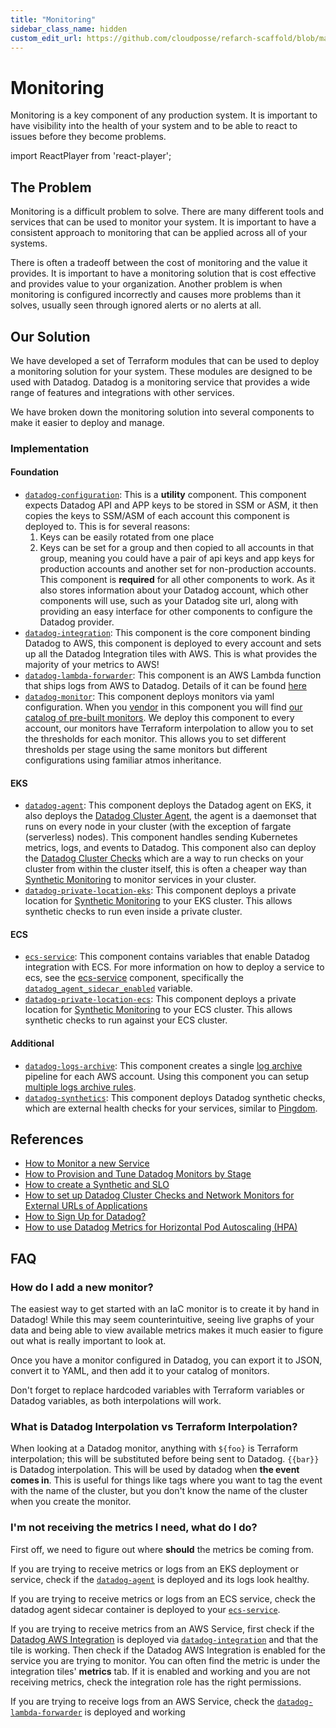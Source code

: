 ```yaml
---
title: "Monitoring"
sidebar_class_name: hidden
custom_edit_url: https://github.com/cloudposse/refarch-scaffold/blob/main/docs/docs/fundamentals/monitoring.md
---
```


# Monitoring

Monitoring is a key component of any production system. It is important to have visibility into the health of your system and to be able to react to issues before they become problems.

import ReactPlayer from 'react-player';

<ReactPlayer controls url='https://docs.cloudposse.com/assets/refarch/handoffs/monitoring.mp4' />

## The Problem

Monitoring is a difficult problem to solve. There are many different tools and services that can be used to monitor your system. It is important to have a consistent approach to monitoring that can be applied across all of your systems.

There is often a tradeoff between the cost of monitoring and the value it provides. It is important to have a monitoring solution that is cost effective and provides value to your organization. Another problem is when monitoring is configured incorrectly and causes more problems than it solves, usually seen through ignored alerts or no alerts at all.

## Our Solution

We have developed a set of Terraform modules that can be used to deploy a monitoring solution for your system. These modules are designed to be used with Datadog. Datadog is a monitoring service that provides a wide range of features and integrations with other services.

We have broken down the monitoring solution into several components to make it easier to deploy and manage.

### Implementation

#### Foundation
- [`datadog-configuration`](/components/library/aws/datadog-configuration/): This is a **utility** component. This component expects Datadog API and APP keys to be stored in SSM or ASM, it then copies the keys to SSM/ASM of each account this component is deployed to. This is for several reasons:
  1. Keys can be easily rotated from one place
  2. Keys can be set for a group and then copied to all accounts in that group, meaning you could have a pair of api keys and app keys for production accounts and another set for non-production accounts.
  This component is **required** for all other components to work. As it also stores information about your Datadog account, which other components will use, such as your Datadog site url, along with providing an easy interface for other components to configure the Datadog provider.
- [`datadog-integration`](/components/library/aws/datadog-integration/): This component is the core component binding Datadog to AWS, this component is deployed to every account and sets up all the Datadog Integration tiles with AWS. This is what provides the majority of your metrics to AWS!
- [`datadog-lambda-forwarder`](/components/library/aws/datadog-lambda-forwarder/): This component is an AWS Lambda function that ships logs from AWS to Datadog. Details of it can be found [here](https://docs.datadoghq.com/logs/guide/forwarder/?tab=terraform)
- [`datadog-monitor`](/components/library/aws/datadog-monitor/): This component deploys monitors via yaml configuration. When you [vendor](https://atmos.tools/cli/commands/vendor/usage/#docusaurus_skipToContent_fallback) in this component you will find [our catalog of pre-built monitors](https://github.com/cloudposse/terraform-datadog-platform/tree/main/catalog/monitors). We deploy this component to every account, our monitors have Terraform interpolation to allow you to set the thresholds for each monitor. This allows you to set different thresholds per stage using the same monitors but different configurations using familiar atmos inheritance.

#### EKS
- [`datadog-agent`](/components/library/aws/eks/datadog-agent/): This component deploys the Datadog agent on EKS, it also deploys the [Datadog Cluster Agent](https://docs.datadoghq.com/agent/cluster_agent/), the agent is a daemonset that runs on every node in your cluster (with the exception of fargate (serverless) nodes). This component handles sending Kubernetes metrics, logs, and events to Datadog. This component also can deploy the [Datadog Cluster Checks](https://docs.datadoghq.com/containers/cluster_agent/clusterchecks/) which are a way to run checks on your cluster from within the cluster itself, this is often a cheaper way than [Synthetic Monitoring](https://docs.datadoghq.com/synthetics/) to monitor services in your cluster.
- [`datadog-private-location-eks`](/components/library/aws/datadog-synthetics-private-location/): This component deploys a private location for [Synthetic Monitoring](https://docs.datadoghq.com/synthetics/) to your EKS cluster. This allows synthetic checks to run even inside a private cluster.

#### ECS
- [`ecs-service`](/components/library/aws/ecs-service/): This component contains variables that enable Datadog integration with ECS. For more information on how to deploy a service to ecs, see the [ecs-service](/components/library/aws/ecs-service/) component, specifically the [`datadog_agent_sidecar_enabled`](/components/library/aws/ecs-service/#input_datadog_agent_sidecar_enabled) variable.
- [`datadog-private-location-ecs`](/components/library/aws/datadog-private-location-ecs/): This component deploys a private location for [Synthetic Monitoring](https://docs.datadoghq.com/synthetics/) to your ECS cluster. This allows synthetic checks to run against your ECS cluster.

#### Additional
- [`datadog-logs-archive`](/components/library/aws/datadog-logs-archive/): This component creates a single [log archive](https://docs.datadoghq.com/logs/log_configuration/archives/?tab=awss3) pipeline for each AWS account. Using this component you can setup [multiple logs archive rules](https://docs.datadoghq.com/logs/log_configuration/archives/?tab=awss3#multiple-archives).
- [`datadog-synthetics`](/components/library/aws/datadog-synthetics/): This component deploys Datadog synthetic checks, which are external health checks for your services, similar to [Pingdom](https://www.pingdom.com/).

## References
- [How to Monitor a new Service](/reference-architecture/how-to-guides/tutorials/how-to-implement-sre-with-Datadog/how-to-monitor-a-new-service/)
- [How to Provision and Tune Datadog Monitors by Stage](/reference-architecture/how-to-guides/tutorials/how-to-provision-and-tune-Datadog-monitors-by-stage/)
- [How to create a Synthetic and SLO](/reference-architecture/how-to-guides/tutorials/how-to-implement-sre-with-Datadog/how-to-create-a-synthetic-and-slo/)
- [How to set up Datadog Cluster Checks and Network Monitors for External URLs of Applications](/reference-architecture/how-to-guides/tutorials/how-to-implement-sre-with-Datadog/how-to-setup-Datadog-cluster-checks-and-network-monitors-for-ext/)
- [How to Sign Up for Datadog?](/reference-architecture/how-to-guides/tutorials/how-to-sign-up-for-Datadog/)
- [How to use Datadog Metrics for Horizontal Pod Autoscaling (HPA)](/reference-architecture/how-to-guides/tutorials/how-to-use-Datadog-metrics-for-horizontal-pod-autoscaling-hpa/)

## FAQ

### How do I add a new monitor?

The easiest way to get started with an IaC monitor is to create it by hand in Datadog! While this may seem counterintuitive, seeing live graphs of your data and being able to view available metrics makes it much easier to figure out what is really important to look at.

Once you have a monitor configured in Datadog, you can export it to JSON, convert it to YAML, and then add it to your catalog of monitors.

Don't forget to replace hardcoded variables with Terraform variables or Datadog variables, as both interpolations will work.

### What is Datadog Interpolation vs Terraform Interpolation?
When looking at a Datadog monitor, anything with `${foo}` is Terraform interpolation; this will be substituted before being sent to Datadog.
`{{bar}}` is Datadog interpolation. This will be used by datadog when **the event comes in**. This is useful for things like tags where you want to tag the event with the name of the cluster, but you don't know the name of the cluster when you create the monitor.

### I'm not receiving the metrics I need, what do I do?
First off, we need to figure out where **should** the metrics be coming from.

If you are trying to receive metrics or logs from an EKS deployment or service, check if the [`datadog-agent`](/components/library/aws/eks/Datadog-agent/) is deployed and its logs look healthy.

If you are trying to receive metrics or logs from an ECS service, check the datadog agent sidecar container is deployed to your [`ecs-service`](/components/library/aws/ecs-service/).

If you are trying to receive metrics from an AWS Service, first check if the [Datadog AWS Integration](https://app.datadoghq.com/integrations/amazon-web-services) is deployed via [`datadog-integration`](/components/library/aws/datadog-integration/) and that the tile is working. Then check if the Datadog AWS Integration is enabled for the service you are trying to monitor. You can often find the metric is under the integration tiles' **metrics** tab. If it is enabled and working and you are not receiving metrics, check the integration role has the right permissions.

If you are trying to receive logs from an AWS Service, check the [`datadog-lambda-forwarder`](/components/library/aws/datadog-lambda-forwarder/) is deployed and working
